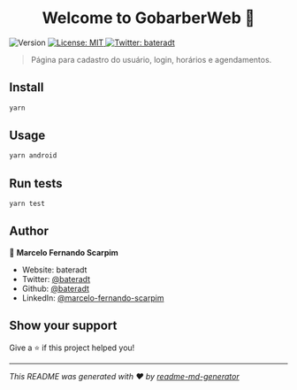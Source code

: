 <h1 align="center">Welcome to GobarberWeb 👋</h1>
<p>
  <img alt="Version" src="https://img.shields.io/badge/version-0.1.0-blue.svg?cacheSeconds=2592000" />
  <a href="#" target="_blank">
    <img alt="License: MIT" src="https://img.shields.io/badge/License-MIT-yellow.svg" />
  </a>
  <a href="https://twitter.com/bateradt" target="_blank">
    <img alt="Twitter: bateradt" src="https://img.shields.io/twitter/follow/bateradt.svg?style=social" />
  </a>
</p>

> Página para cadastro do usuário, login, horários e agendamentos.

## Install

```sh
yarn
```

## Usage

```sh
yarn android
```

## Run tests

```sh
yarn test
```

## Author

👤 **Marcelo Fernando Scarpim**

* Website: bateradt
* Twitter: [@bateradt](https://twitter.com/bateradt)
* Github: [@bateradt](https://github.com/bateradt)
* LinkedIn: [@marcelo-fernando-scarpim](https://linkedin.com/in/marcelo-fernando-scarpim)

## Show your support

Give a ⭐️ if this project helped you!

***
_This README was generated with ❤️ by [readme-md-generator](https://github.com/kefranabg/readme-md-generator)_